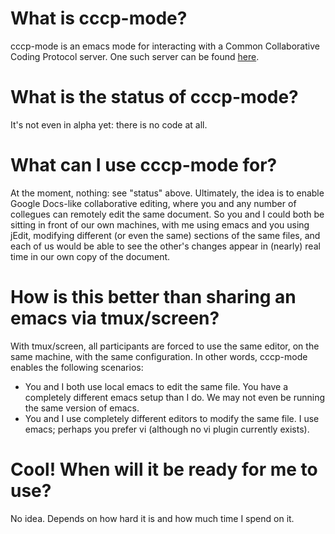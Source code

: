 # What is cccp-mode?

cccp-mode is an emacs mode for interacting with a Common Collaborative
Coding Protocol server. One such server can be found
[here](https://github.com/djspiewak/cccp). 

# What is the status of cccp-mode?

It's not even in alpha yet: there is no code at all.

# What can I use cccp-mode for?

At the moment, nothing: see "status" above. Ultimately, the idea is to
enable Google Docs-like collaborative editing, where you and any
number of collegues can remotely edit the same document. So you and I
could both be sitting in front of our own machines, with me using
emacs and you using jEdit, modifying different (or even the same)
sections of the same files, and each of us would be able to see the
other's changes appear in (nearly) real time in our own copy of the
document.

# How is this better than sharing an emacs via tmux/screen?

With tmux/screen, all participants are forced to use the same editor,
on the same machine, with the same configuration. In other words,
cccp-mode enables the following scenarios: 

* You and I both use local emacs to edit the same file. You have a
  completely different emacs setup than I do. We may not even be
  running the same version of emacs.
* You and I use completely different editors to modify the same file.
  I use emacs; perhaps you prefer vi (although no vi plugin currently
  exists).
  
# Cool! When will it be ready for me to use?

No idea. Depends on how hard it is and how much time I spend on it.
